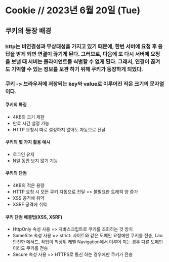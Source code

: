 # Cookie // 2023년 6월 20일 (Tue)

## 쿠키의 등장 배경

### http는 비연결성과 무상태성을 가지고 있기 때문에, 한번 서버에 요청 후 응답을 받게 되면 연결이 끊기게 된다. 그러므로, 다음에 또 다시 서버에 요청을 보낼 때 서버는 클라이언트를 식별할 수 없게 된다. 그래서, 연결이 끊겨도 기억할 수 있는 정보를 보관 하기 위해 쿠키가 등장하게 되었다.

### 쿠키 -> 브라우저에 저장되는 key와 value로 이루어진 작은 크기의 문자열이다.

#### 쿠키의 특징

- 4KB의 크기 제한
- 만료 시간 설정 가능
- HTTP 요청시 따로 설정하지 않아도 자동으로 전달

#### 쿠키의 몇 가지 활용 예시

- 로그인 유지
- N일 동안 보지 않기 기능

#### 쿠키의 단점

- 4KB의 적은 용량
- HTTP 요청 시 모든 쿠키 자동으로 전달 => 불필요한 트래픽 양 증가
- XSS 공격에 취약
- XSRF 공격에 취약

#### 쿠키 단점 해결법(XSS, XSRF)

- HttpOnly 속성 사용 => 자바스크립트로 쿠키를 조회하는 것 방지
- SameSite 속성 사용 => strict: 사이트와 같은 도메인 요청에만 쿠키를 전송, Lax: 안전한 메서드, 작업이 최상위 레벨 Navigation에서 이루어 지는 경우 다른 도메인이라도 쿠키를 전송
- Secure 속성 사용 => HTTPS로 통신 하는 경우에만 쿠키가 전송
